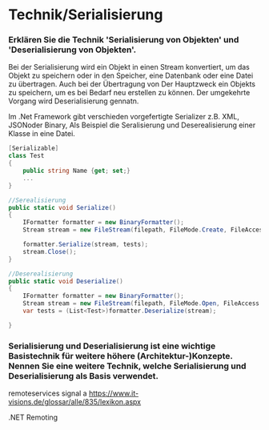 # Technik/Serialisierung

### Erklären Sie die Technik 'Serialisierung von Objekten' und 'Deserialisierung von Objekten'.

Bei der Serialisierung wird ein Objekt in einen Stream konvertiert, um das Objekt zu speichern oder in den Speicher, eine Datenbank oder eine Datei zu übertragen.
Auch bei der Übertragung von  Der Hauptzweck ein Objekts zu speichern, um es bei Bedarf neu erstellen zu können. Der umgekehrte Vorgang wird Deserialisierung gennatn.

Im .Net Framework gibt verschieden vorgefertigte Serializer z.B. XML, JSONoder Binary, 
Als Beispiel die Seralisierung und Deserealisierung einer Klasse in eine Datei.
 
```csharp
[Serializable]
class Test
{
    public string Name {get; set;}
    ...
}

//Serealisierung
public static void Serialize()
{
    IFormatter formatter = new BinaryFormatter();
    Stream stream = new FileStream(filepath, FileMode.Create, FileAccess.Write);

    formatter.Serialize(stream, tests);
    stream.Close();
}

//Deserealisierung
public static void Deserialize()
{
    IFormatter formatter = new BinaryFormatter();
    Stream stream = new FileStream(filepath, FileMode.Open, FileAccess.Read);
    var tests = (List<Test>)formatter.Deserialize(stream);

}

```


### Serialisierung und Deserialisierung ist eine wichtige Basistechnik für weitere höhere (Architektur-)Konzepte. Nennen Sie eine weitere Technik, welche Serialisierung und Deserialisierung als Basis verwendet.

remoteservices
signal a 
https://www.it-visions.de/glossar/alle/835/lexikon.aspx

 .NET Remoting

